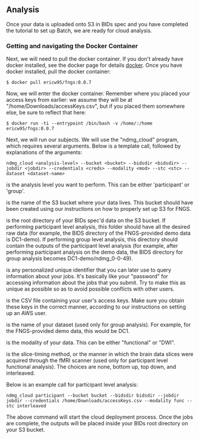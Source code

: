 ## Analysis

Once your data is uploaded onto S3 in BIDs spec and you have completed the tutorial to set up Batch, we are ready for cloud analysis.

### Getting and navigating the Docker Container

Next, we will need to pull the docker container. If you don't already have docker installed, see the docker page for details [docker](https://docs.docker.com/engine/installation/). Once you have docker installed, pull the docker container:

```
$ docker pull ericw95/fngs:0.0.7
```

Now, we will enter the docker container. Remember where you placed your access keys from earlier: we assume they will be at "/home/Downloads/accessKeys.csv", but if you placed them somewhere else, be sure to reflect that here:

```
$ docker run -ti --entrypoint /bin/bash -v /home/:/home ericw95/fngs:0.0.7
```

Next, we will run our subjects. We will use the "ndmg_cloud" program, which requires several arguments. Below is a template call, followed by explanations of the arguments:

```
ndmg_cloud <analysis-level> --bucket <bucket> --bidsdir <bidsdir> --jobdir <jobdir> --credentials <creds> --modality <mod> --stc <stc> --dataset <dataset-name>
```

<analysis-level> is the analysis level you want to perform. This can be either 'participant' or 'group'.

<bucket> is the name of the S3 bucket where your data lives. This bucket should have been created using our instructions on how to properly set up S3 for FNGS.

<bidsdir> is the root directory of your BIDs spec'd data on the S3 bucket. If performing participant level analysis, this folder should have all the desired raw data (for example, the BIDS directory of the FNGS-provided demo data is DC1-demo). If performing group level analysis, this directory should contain the outputs of the participant level analysis (for example, after performing participant analysis on the demo data, the BIDS directory for group analysis becomes DC1-demo/ndmg_0-0-49).

<jobdir> is any personalized unique identifier that you can later use to query information about your jobs. It's basically like your "password" for accessing information about the jobs that you submit. Try to make this as unique as possible so as to avoid possible conflicts with other users.

<creds> is the CSV file containing your user's access keys. Make sure you obtain these keys in the correct manner, according to our instructions on setting up an AWS user.

<dataset-name> is the name of your dataset (used only for group analysis). For example, for the FNGS-provided demo data, this would be DC1.

<mod> is the modality of your data. This can be either "functional" or "DWI".

<stc> is the slice-timing method, or the manner in which the brain data slices were acquired through the fMRI scanner (used only for participant level functional analysis). The choices are none, bottom up, top down, and interleaved.

Below is an example call for participant level analysis:

```
ndmg_cloud participant --bucket bucket --bidsdir bidsdir --jobdir jobdir --credentials /home/Downloads/accessKeys.csv --modality func --stc interleaved
```

The above command will start the cloud deployment process. Once the jobs are complete, the outputs will be placed inside your BIDs root directory on your S3 bucket.
